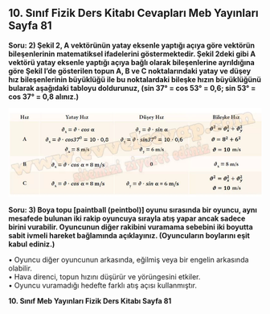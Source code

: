 ## 10. Sınıf Fizik Ders Kitabı Cevapları Meb Yayınları Sayfa 81

**Soru: 2) Şekil 2, A vektörünün yatay eksenle yaptığı açıya göre vektörün bileşenlerinin matematiksel ifadelerini göstermektedir. Şekil 2deki gibi A vektörü yatay eksenle yaptığı açıya bağlı olarak bileşenlerine ayrıldığına göre Şekil l’de gösterilen topun A, B ve C noktalarındaki yatay ve düşey hız bileşenlerinin büyüklüğü ile bu noktalardaki bileşke hızın büyüklüğünü bularak aşağıdaki tabloyu doldurunuz, (sin 37° = cos 53° = 0,6; sin 53° = cos 37° = 0,8 alınız.)**

![](./image1.webp)

**Soru: 3) Boya topu [paintball (peintbol)] oyunu sırasında bir oyuncu, aynı mesafede bulunan iki rakip oyuncuya sırayla atış yapar ancak sadece birini vurabilir. Oyuncunun diğer rakibini vuramama sebebini iki boyutta sabit ivmeli hareket bağlamında açıklayınız. (Oyuncuların boylarını eşit kabul ediniz.)**

• Oyuncu diğer oyuncunun arkasında, eğilmiş veya bir engelin arkasında olabilir.  
 • Hava direnci, topun hızını düşürür ve yörüngesini etkiler.  
 • Oyuncu vuramadığı hedefte farklı atış açısı kullanmıştır.

**10. Sınıf Meb Yayınları Fizik Ders Kitabı Sayfa 81**